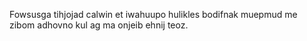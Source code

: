 Fowsusga tihjojad calwin et iwahuupo hulikles bodifnak muepmud me zibom adhovno kul ag ma onjeib ehnij teoz.